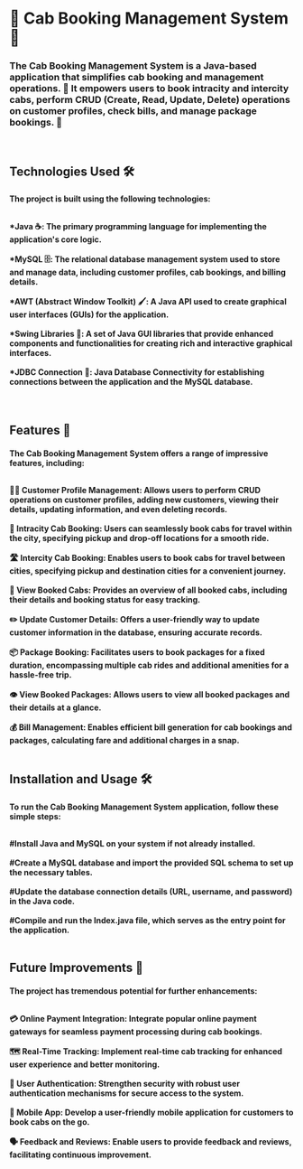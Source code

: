 <h1>🚕 Cab Booking Management System 📅</h1>
<h3>The Cab Booking Management System is a Java-based application that simplifies cab booking and management operations. 🚀 It empowers users to book intracity and intercity cabs, perform CRUD (Create, Read, Update, Delete) operations on customer profiles, check bills, and manage package bookings. 💼</h3><br>
<h2>Technologies Used 🛠️</h2>
<h4>The project is built using the following technologies:</br></br>

*Java ☕: The primary programming language for implementing the application's core logic.</br></br>
*MySQL 🗄️: The relational database management system used to store and manage data, including customer profiles, cab bookings, and billing details.</br></br>
*AWT (Abstract Window Toolkit) 🖌️: A Java API used to create graphical user interfaces (GUIs) for the application.</br></br>
*Swing Libraries 🎨: A set of Java GUI libraries that provide enhanced components and functionalities for creating rich and interactive graphical interfaces.</br></br>
*JDBC Connection 🔌: Java Database Connectivity for establishing connections between the application and the MySQL database.</br>
</h4></br>
<h2>Features 🌟</h2>
<h4>The Cab Booking Management System offers a range of impressive features, including:</br></br>

🧑‍💼 Customer Profile Management: Allows users to perform CRUD operations on customer profiles, adding new customers, viewing their details, updating information, and even deleting records.</br></br>
🚗 Intracity Cab Booking: Users can seamlessly book cabs for travel within the city, specifying pickup and drop-off locations for a smooth ride.</br></br>
🛣️ Intercity Cab Booking: Enables users to book cabs for travel between cities, specifying pickup and destination cities for a convenient journey.</br></br>
👀 View Booked Cabs: Provides an overview of all booked cabs, including their details and booking status for easy tracking.</br></br>
✏️ Update Customer Details: Offers a user-friendly way to update customer information in the database, ensuring accurate records.</br></br>
📦 Package Booking: Facilitates users to book packages for a fixed duration, encompassing multiple cab rides and additional amenities for a hassle-free trip.</br></br>
👁️ View Booked Packages: Allows users to view all booked packages and their details at a glance.</br></br>
💰 Bill Management: Enables efficient bill generation for cab bookings and packages, calculating fare and additional charges in a snap.</br></br>
</h4>
<h2>Installation and Usage 🛠️</h2>
<h4>To run the Cab Booking Management System application, follow these simple steps:</br></br>

#Install Java and MySQL on your system if not already installed.</br></br>
#Create a MySQL database and import the provided SQL schema to set up the necessary tables.</br></br>
#Update the database connection details (URL, username, and password) in the Java code.</br></br>
#Compile and run the Index.java file, which serves as the entry point for the application.
</br></br></h4>
<h2>Future Improvements 🚀</h2>
<h4>The project has tremendous potential for further enhancements:</br></br>

💳 Online Payment Integration: Integrate popular online payment gateways for seamless payment processing during cab bookings.</br></br>
🗺️ Real-Time Tracking: Implement real-time cab tracking for enhanced user experience and better monitoring.</br></br>
🔐 User Authentication: Strengthen security with robust user authentication mechanisms for secure access to the system.</br></br>
📱 Mobile App: Develop a user-friendly mobile application for customers to book cabs on the go.</br></br>
🗣️ Feedback and Reviews: Enable users to provide feedback and reviews, facilitating continuous improvement.</br></br>
</h4>

